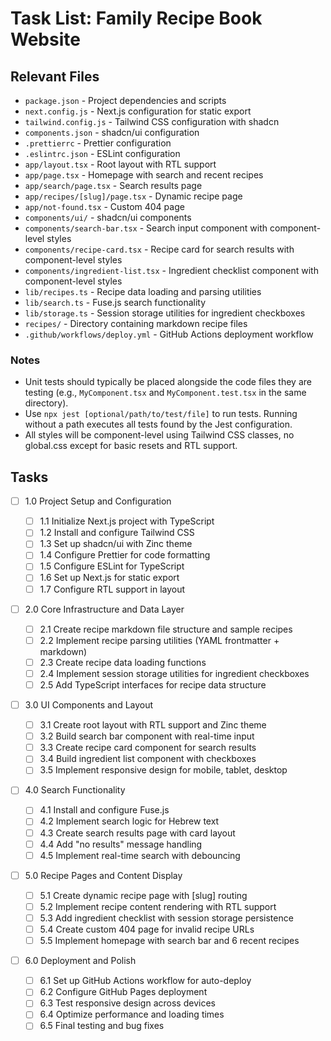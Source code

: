 # Task List: Family Recipe Book Website

## Relevant Files

- `package.json` - Project dependencies and scripts
- `next.config.js` - Next.js configuration for static export
- `tailwind.config.js` - Tailwind CSS configuration with shadcn
- `components.json` - shadcn/ui configuration
- `.prettierrc` - Prettier configuration
- `.eslintrc.json` - ESLint configuration
- `app/layout.tsx` - Root layout with RTL support
- `app/page.tsx` - Homepage with search and recent recipes
- `app/search/page.tsx` - Search results page
- `app/recipes/[slug]/page.tsx` - Dynamic recipe page
- `app/not-found.tsx` - Custom 404 page
- `components/ui/` - shadcn/ui components
- `components/search-bar.tsx` - Search input component with component-level styles
- `components/recipe-card.tsx` - Recipe card for search results with component-level styles
- `components/ingredient-list.tsx` - Ingredient checklist component with component-level styles
- `lib/recipes.ts` - Recipe data loading and parsing utilities
- `lib/search.ts` - Fuse.js search functionality
- `lib/storage.ts` - Session storage utilities for ingredient checkboxes
- `recipes/` - Directory containing markdown recipe files
- `.github/workflows/deploy.yml` - GitHub Actions deployment workflow

### Notes

- Unit tests should typically be placed alongside the code files they are testing (e.g., `MyComponent.tsx` and `MyComponent.test.tsx` in the same directory).
- Use `npx jest [optional/path/to/test/file]` to run tests. Running without a path executes all tests found by the Jest configuration.
- All styles will be component-level using Tailwind CSS classes, no global.css except for basic resets and RTL support.

## Tasks

- [ ] 1.0 Project Setup and Configuration

  - [ ] 1.1 Initialize Next.js project with TypeScript
  - [ ] 1.2 Install and configure Tailwind CSS
  - [ ] 1.3 Set up shadcn/ui with Zinc theme
  - [ ] 1.4 Configure Prettier for code formatting
  - [ ] 1.5 Configure ESLint for TypeScript
  - [ ] 1.6 Set up Next.js for static export
  - [ ] 1.7 Configure RTL support in layout

- [ ] 2.0 Core Infrastructure and Data Layer

  - [ ] 2.1 Create recipe markdown file structure and sample recipes
  - [ ] 2.2 Implement recipe parsing utilities (YAML frontmatter + markdown)
  - [ ] 2.3 Create recipe data loading functions
  - [ ] 2.4 Implement session storage utilities for ingredient checkboxes
  - [ ] 2.5 Add TypeScript interfaces for recipe data structure

- [ ] 3.0 UI Components and Layout

  - [ ] 3.1 Create root layout with RTL support and Zinc theme
  - [ ] 3.2 Build search bar component with real-time input
  - [ ] 3.3 Create recipe card component for search results
  - [ ] 3.4 Build ingredient list component with checkboxes
  - [ ] 3.5 Implement responsive design for mobile, tablet, desktop

- [ ] 4.0 Search Functionality

  - [ ] 4.1 Install and configure Fuse.js
  - [ ] 4.2 Implement search logic for Hebrew text
  - [ ] 4.3 Create search results page with card layout
  - [ ] 4.4 Add "no results" message handling
  - [ ] 4.5 Implement real-time search with debouncing

- [ ] 5.0 Recipe Pages and Content Display

  - [ ] 5.1 Create dynamic recipe page with [slug] routing
  - [ ] 5.2 Implement recipe content rendering with RTL support
  - [ ] 5.3 Add ingredient checklist with session storage persistence
  - [ ] 5.4 Create custom 404 page for invalid recipe URLs
  - [ ] 5.5 Implement homepage with search bar and 6 recent recipes

- [ ] 6.0 Deployment and Polish
  - [ ] 6.1 Set up GitHub Actions workflow for auto-deploy
  - [ ] 6.2 Configure GitHub Pages deployment
  - [ ] 6.3 Test responsive design across devices
  - [ ] 6.4 Optimize performance and loading times
  - [ ] 6.5 Final testing and bug fixes
